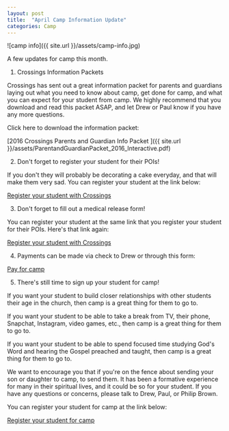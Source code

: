 ```yaml
---
layout: post
title:  "April Camp Information Update"
categories: Camp
---
```


![camp info]({{ site.url }}/assets/camp-info.jpg)

A few updates for camp this month.

1) Crossings Information Packets

Crossings has sent out a great information packet for parents and guardians laying out what you need to know about camp, get done for camp, and what you can expect for your student from camp. We highly recommend that you download and read this packet ASAP, and let Drew or Paul know if you have any more questions.
 
Click here to download the information packet: 

[2016 Crossings Parents and Guardian Info Packet ]({{ site.url }}/assets/ParentandGuardianPacket_2016_Interactive.pdf)
   
2) Don't forget to register your student for their POIs!

If you don't they will probably be decorating a cake everyday, and that will make them very sad. You can register your student at the link below:

[Register your student with Crossings](https://mail.crossingsministries.org/dandy2/Participant/Login "Register your student with Crossings")

3) Don't forget to fill out a medical release form!

You can register your student at the same link that you register your student for their POIs. Here's that link again:

[Register your student with Crossings](https://mail.crossingsministries.org/dandy2/Participant/Login "Register your student with Crossings")

4) Payments can be made via check to Drew or through this form:

[Pay for camp](https://form.jotform.com/60245742599969 "Pay for camp")


5) There's still time to sign up your student for camp!

If you want your student to build closer relationships with other students their age in the church, then camp is a great thing for them to go to.

If you want your student to be able to take a break from TV, their phone, Snapchat, Instagram, video games, etc., then camp is a great thing for them to go to.

If you want your student to be able to spend focused time studying God's Word and hearing the Gospel preached and taught, then camp is a great thing for them to go to.

We want to encourage you that if you're on the fence about sending your son or daughter to camp, to send them. It has been a formative experience for many in their spiritual lives, and it could be so for your student. If you have any questions or concerns, please talk to Drew, Paul, or Philip Brown.

You can register your student for camp at the link below:

[Register your student for camp](https://form.jotform.com/60245742599969 "Register your student for camp")